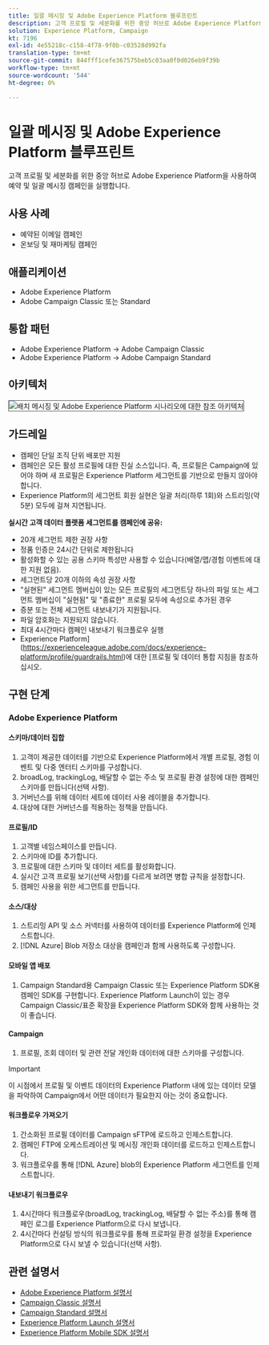 ```yaml
---
title: 일괄 메시징 및 Adobe Experience Platform 블루프린트
description: 고객 프로필 및 세분화를 위한 중앙 허브로 Adobe Experience Platform을 사용하여 예약 및 일괄 메시징 캠페인을 실행합니다.
solution: Experience Platform, Campaign
kt: 7196
exl-id: 4e55218c-c158-4f78-9f0b-c03528d992fa
translation-type: tm+mt
source-git-commit: 844fff1cefe367575beb5c03aa0f0d026eb9f39b
workflow-type: tm+mt
source-wordcount: '544'
ht-degree: 0%

---
```


# 일괄 메시징 및 Adobe Experience Platform 블루프린트

고객 프로필 및 세분화를 위한 중앙 허브로 Adobe Experience Platform을 사용하여 예약 및 일괄 메시징 캠페인을 실행합니다.

## 사용 사례

* 예약된 이메일 캠페인
* 온보딩 및 재마케팅 캠페인

## 애플리케이션

* Adobe Experience Platform
* Adobe Campaign Classic 또는 Standard

## 통합 패턴

* Adobe Experience Platform → Adobe Campaign Classic
* Adobe Experience Platform → Adobe Campaign Standard

## 아키텍처

<img src="assets/aepbatch.svg" alt="배치 메시징 및 Adobe Experience Platform 시나리오에 대한 참조 아키텍처" style="border:1px solid #4a4a4a" />

## 가드레일

* 캠페인 단일 조직 단위 배포만 지원
* 캠페인은 모든 활성 프로필에 대한 진실 소스입니다. 즉, 프로필은 Campaign에 있어야 하며 새 프로필은 Experience Platform 세그먼트를 기반으로 만들지 않아야 합니다.
* Experience Platform의 세그먼트 회원 실현은 일괄 처리(하루 1회)와 스트리밍(약 5분) 모두에 걸쳐 지연됩니다.

**실시간 고객 데이터 플랫폼 세그먼트를 캠페인에 공유:**

* 20개 세그먼트 제한 권장 사항
* 정품 인증은 24시간 단위로 제한됩니다
* 활성화할 수 있는 공용 스키마 특성만 사용할 수 있습니다(배열/맵/경험 이벤트에 대한 지원 없음).
* 세그먼트당 20개 이하의 속성 권장 사항
* &quot;실현된&quot; 세그먼트 멤버십이 있는 모든 프로필의 세그먼트당 하나의 파일 또는 세그먼트 멤버십이 &quot;실현됨&quot; 및 &quot;종료한&quot; 프로필 모두에 속성으로 추가된 경우
* 증분 또는 전체 세그먼트 내보내기가 지원됩니다.
* 파일 암호화는 지원되지 않습니다.
* 최대 4시간마다 캠페인 내보내기 워크플로우 실행
* Experience Platform](https://experienceleague.adobe.com/docs/experience-platform/profile/guardrails.html)에 대한 [프로필 및 데이터 통합 지침을 참조하십시오.

## 구현 단계

### Adobe Experience Platform

#### 스키마/데이터 집합

1. 고객이 제공한 데이터를 기반으로 Experience Platform에서 개별 프로필, 경험 이벤트 및 다중 엔터티 스키마를 구성합니다.
1. broadLog, trackingLog, 배달할 수 없는 주소 및 프로필 환경 설정에 대한 캠페인 스키마를 만듭니다(선택 사항).
1. 거버넌스를 위해 데이터 세트에 데이터 사용 레이블을 추가합니다.
1. 대상에 대한 거버넌스를 적용하는 정책을 만듭니다.

#### 프로필/ID

1. 고객별 네임스페이스를 만듭니다.
1. 스키마에 ID를 추가합니다.
1. 프로필에 대한 스키마 및 데이터 세트를 활성화합니다.
1. 실시간 고객 프로필 보기(선택 사항)를 다르게 보려면 병합 규칙을 설정합니다.
1. 캠페인 사용을 위한 세그먼트를 만듭니다.

#### 소스/대상

1. 스트리밍 API 및 소스 커넥터를 사용하여 데이터를 Experience Platform에 인제스트합니다.
1. [!DNL Azure] Blob 저장소 대상을 캠페인과 함께 사용하도록 구성합니다.

#### 모바일 앱 배포

1. Campaign Standard용 Campaign Classic 또는 Experience Platform SDK용 캠페인 SDK를 구현합니다. Experience Platform Launch이 있는 경우 Campaign Classic/표준 확장을 Experience Platform SDK와 함께 사용하는 것이 좋습니다.

#### Campaign

1. 프로필, 조회 데이터 및 관련 전달 개인화 데이터에 대한 스키마를 구성합니다.

>[!IMPORTANT]
>
>이 시점에서 프로필 및 이벤트 데이터의 Experience Platform 내에 있는 데이터 모델을 파악하여 Campaign에서 어떤 데이터가 필요한지 아는 것이 중요합니다.

#### 워크플로우 가져오기

1. 간소화된 프로필 데이터를 Campaign sFTP에 로드하고 인제스트합니다.
1. 캠페인 FTP에 오케스트레이션 및 메시징 개인화 데이터를 로드하고 인제스트합니다.
1. 워크플로우를 통해 [!DNL Azure] blob의 Experience Platform 세그먼트를 인제스트합니다.

#### 내보내기 워크플로우

1. 4시간마다 워크플로우(broadLog, trackingLog, 배달할 수 없는 주소)를 통해 캠페인 로그를 Experience Platform으로 다시 보냅니다.
1. 4시간마다 컨설팅 방식의 워크플로우를 통해 프로파일 환경 설정을 Experience Platform으로 다시 보낼 수 있습니다(선택 사항).


## 관련 설명서

* [Adobe Experience Platform 설명서](https://experienceleague.adobe.com/docs/experience-platform.html?lang=en)
* [Campaign Classic 설명서](https://experienceleague.adobe.com/docs/campaign-classic.html?lang=en)
* [Campaign Standard 설명서](https://experienceleague.adobe.com/docs/campaign-standard.html?lang=en)
* [Experience Platform Launch 설명서](https://experienceleague.adobe.com/docs/launch.html?lang=en)
* [Experience Platform Mobile SDK 설명서](https://experienceleague.adobe.com/docs/mobile.html?lang=en)
